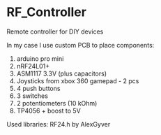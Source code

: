 # RF_Controller
Remote controller for DIY devices

In my case I use custom PCB to place components:
1) arduino pro mini
2) nRF24L01+
3) ASM1117 3.3V (plus capacitors)
4) Joysticks from xbox 360 gamepad - 2 pcs
5) 4 push buttons
6) 3 switches
7) 2 potentiometers (10 kOhm)
8) TP4056 + boost to 5V

Used libraries:
RF24.h by AlexGyver
